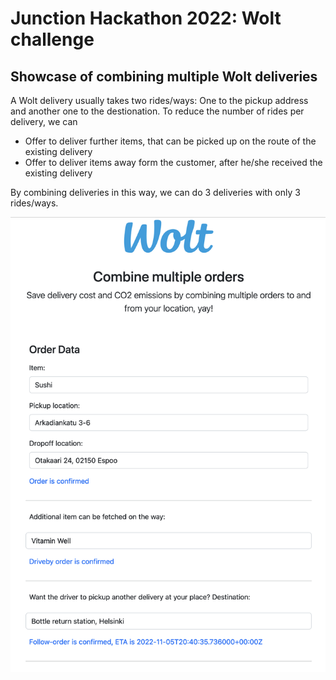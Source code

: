 # Junction Hackathon 2022: Wolt challenge

## Showcase of combining multiple Wolt deliveries

A Wolt delivery usually takes two rides/ways: One to the pickup address and another one to the destionation. To reduce the number of rides per delivery, we can
- Offer to deliver further items, that can be picked up on the route of the existing delivery
- Offer to deliver items away form the customer, after he/she received the existing delivery

By combining deliveries in this way, we can do 3 deliveries with only 3 rides/ways.

![Alt text](Screenshot.png "screenshot")
